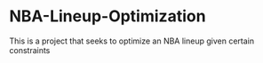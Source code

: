 # NBA-Lineup-Optimization
This is a project that seeks to optimize an NBA lineup given certain constraints
